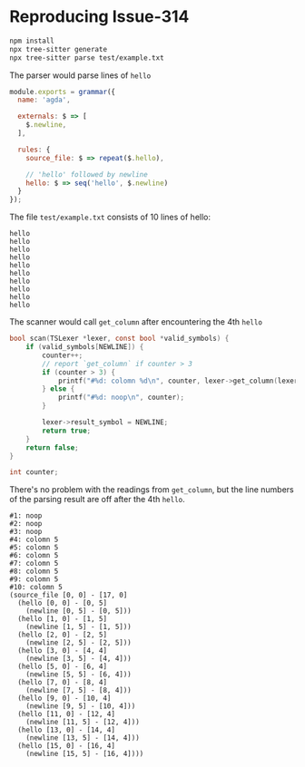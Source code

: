 # Reproducing Issue-314

```bash
npm install
npx tree-sitter generate
npx tree-sitter parse test/example.txt
```

The parser would parse lines of `hello`

```js
module.exports = grammar({
  name: 'agda',

  externals: $ => [
    $.newline,
  ],

  rules: {
    source_file: $ => repeat($.hello),

    // 'hello' followed by newline
    hello: $ => seq('hello', $.newline)
  }
});
```

The file `test/example.txt` consists of 10 lines of hello:

```
hello
hello
hello
hello
hello
hello
hello
hello
hello
hello
```

The scanner would call `get_column` after encountering the 4th `hello`

```c
bool scan(TSLexer *lexer, const bool *valid_symbols) {
    if (valid_symbols[NEWLINE]) {
        counter++;
        // report `get_column` if counter > 3
        if (counter > 3) {
            printf("#%d: colomn %d\n", counter, lexer->get_column(lexer));
        } else {
            printf("#%d: noop\n", counter);
        }

        lexer->result_symbol = NEWLINE;
        return true;
    }
    return false;
}

int counter;
```

There's no problem with the readings from `get_column`, but the line numbers of the parsing result are off after the 4th `hello`.

```
#1: noop
#2: noop
#3: noop
#4: colomn 5
#5: colomn 5
#6: colomn 5
#7: colomn 5
#8: colomn 5
#9: colomn 5
#10: colomn 5
(source_file [0, 0] - [17, 0]
  (hello [0, 0] - [0, 5]
    (newline [0, 5] - [0, 5]))
  (hello [1, 0] - [1, 5]
    (newline [1, 5] - [1, 5]))
  (hello [2, 0] - [2, 5]
    (newline [2, 5] - [2, 5]))
  (hello [3, 0] - [4, 4]
    (newline [3, 5] - [4, 4]))
  (hello [5, 0] - [6, 4]
    (newline [5, 5] - [6, 4]))
  (hello [7, 0] - [8, 4]
    (newline [7, 5] - [8, 4]))
  (hello [9, 0] - [10, 4]
    (newline [9, 5] - [10, 4]))
  (hello [11, 0] - [12, 4]
    (newline [11, 5] - [12, 4]))
  (hello [13, 0] - [14, 4]
    (newline [13, 5] - [14, 4]))
  (hello [15, 0] - [16, 4]
    (newline [15, 5] - [16, 4])))
```
